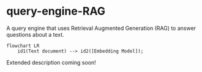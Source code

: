 # query-engine-RAG

A query engine that uses Retrieval Augmented Generation (RAG) to answer questions about a text.

```mermaid
flowchart LR
	id1(Text document) --> id2([Embedding Model]);

```


Extended description coming soon!
